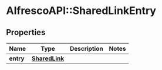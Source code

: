 # AlfrescoAPI::SharedLinkEntry

## Properties
Name | Type | Description | Notes
------------ | ------------- | ------------- | -------------
**entry** | [**SharedLink**](SharedLink.md) |  | 


